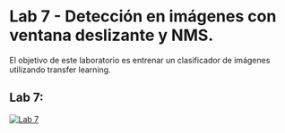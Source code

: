 # Lab 7 - Detección en imágenes con ventana deslizante y NMS.

El objetivo de este laboratorio es entrenar un clasificador de imágenes utilizando transfer learning.

## Lab 7:
[![Lab 7](https://colab.research.google.com/assets/colab-badge.svg)](https://colab.research.google.com/github/MiguelMussi/AAII-Lab7/blob/main/lab7.ipynb)
